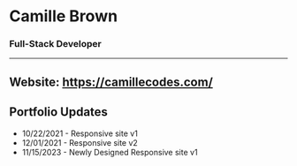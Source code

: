 # Camille Brown
### Full-Stack Developer
 ---

## Website: https://camillecodes.com/

## Portfolio Updates
* 10/22/2021 - Responsive site v1
* 12/01/2021 - Responsive site v2
* 11/15/2023 - Newly Designed Responsive site v1

